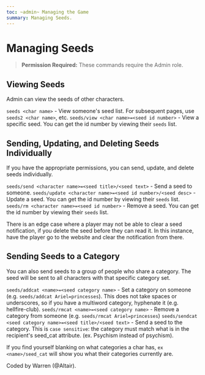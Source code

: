 ```yaml
---
toc: ~admin~ Managing the Game
summary: Managing Seeds.
---
```

# Managing Seeds

> **Permission Required:** These commands require the Admin role.

## Viewing Seeds

Admin can view the seeds of other characters.

`seeds <char name>` - View someone's seed list. For subsequent pages, use `seeds2 <char name>`, etc.
`seeds/view <char name>=<seed id number>` - View a specific seed. You can get the id number by viewing their `seeds` list.

## Sending, Updating, and Deleting Seeds Individually

If you have the appropriate permissions, you can send, update, and delete seeds individually.

`seeds/send <character name>=<seed title>/<seed text>` -  Send a seed to someone.
`seeds/update <character name>=<seed id number>/<seed desc>` - Update a seed. You can get the id number by viewing their `seeds` list.
`seeds/rm <character name>=<seed id number>` - Remove a seed. You can get the id number by viewing their `seeds` list.

There is an edge case where a player may not be able to clear a seed notification, if you delete the seed before they can read it.
In this instance, have the player go to the website and clear the notification from there.

## Sending Seeds to a Category

You can also send seeds to a group of people who share a category. The seed will be sent to all characters with that specific category set.

`seeds/addcat <name>=<seed category name>` - Set a category on someone (e.g. `seeds/addcat Ariel=princesses`). This does not take spaces or underscores, so if you have a multiword category, hyphenate it (e.g. hellfire-club).
`seeds/rmcat <name>=<seed category name>` - Remove a category from someone (e.g. `seeds/rmcat Ariel=princesses`)
`seeds/sendcat <seed category name>=<seed title>/<seed text>` - Send a seed to the category. This is `case sensitive`: the category must match what is in the recipient's seed_cat attribute. (ex. Psychism instead of psychism).

If you find yourself blanking on what categories a char has, `ex <name>/seed_cat` will show you what their categories currently are.

Coded by Warren (@Altair).
